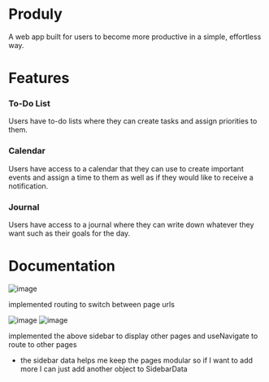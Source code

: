 # Produly
A web app built for users to become more productive in a simple, effortless way.

# Features
### To-Do List
Users have to-do lists where they can create tasks and assign priorities to them. 
### Calendar
Users have access to a calendar that they can use to create important events and assign a time to them as well as if they would like to receive a notification.
### Journal
Users have access to a journal where they can write down whatever they want such as their goals for the day.

# Documentation
![image](https://github.com/aleabalda/produly/assets/113554225/f12e0686-0dee-420a-a568-550f49585f71)

implemented routing to switch between page urls

![image](https://github.com/aleabalda/produly/assets/113554225/55d3cdaf-bb5f-4b43-8039-3e3c4b8dc9ae)
![image](https://github.com/aleabalda/produly/assets/113554225/e427e8d0-31ac-42cd-852d-9b1ec741ac3c)

implemented the above sidebar to display other pages and useNavigate to route to other pages
- the sidebar data helps me keep the pages modular so if I want to add more I can just add another object to SidebarData

